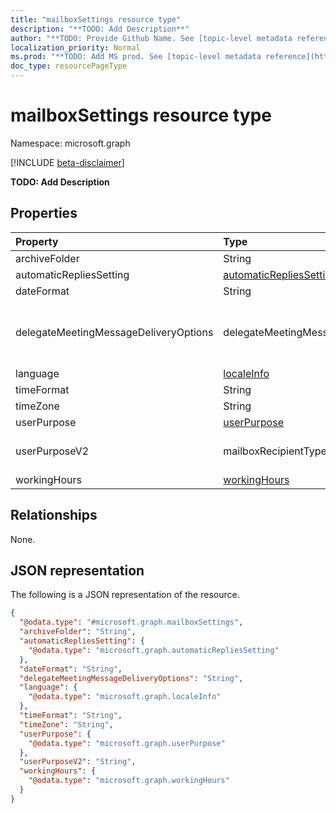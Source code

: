```yaml
---
title: "mailboxSettings resource type"
description: "**TODO: Add Description**"
author: "**TODO: Provide Github Name. See [topic-level metadata reference](https://msgo.azurewebsites.net/add/document/guidelines/metadata.html#topic-level-metadata)**"
localization_priority: Normal
ms.prod: "**TODO: Add MS prod. See [topic-level metadata reference](https://msgo.azurewebsites.net/add/document/guidelines/metadata.html#topic-level-metadata)**"
doc_type: resourcePageType
---
```


# mailboxSettings resource type

Namespace: microsoft.graph

[!INCLUDE [beta-disclaimer](../../includes/beta-disclaimer.md)]

**TODO: Add Description**

## Properties
|Property|Type|Description|
|:---|:---|:---|
|archiveFolder|String|**TODO: Add Description**|
|automaticRepliesSetting|[automaticRepliesSetting](../resources/automaticrepliessetting.md)|**TODO: Add Description**|
|dateFormat|String|**TODO: Add Description**|
|delegateMeetingMessageDeliveryOptions|delegateMeetingMessageDeliveryOptions|**TODO: Add Description**. Possible values are: `sendToDelegateAndInformationToPrincipal`, `sendToDelegateAndPrincipal`, `sendToDelegateOnly`.|
|language|[localeInfo](../resources/localeinfo.md)|**TODO: Add Description**|
|timeFormat|String|**TODO: Add Description**|
|timeZone|String|**TODO: Add Description**|
|userPurpose|[userPurpose](../resources/userpurpose.md)|**TODO: Add Description**|
|userPurposeV2|mailboxRecipientType|**TODO: Add Description**. Possible values are: `unknown`, `user`, `linked`, `shared`, `room`, `equipment`, `others`.|
|workingHours|[workingHours](../resources/workinghours.md)|**TODO: Add Description**|

## Relationships
None.

## JSON representation
The following is a JSON representation of the resource.
<!-- {
  "blockType": "resource",
  "@odata.type": "microsoft.graph.mailboxSettings"
}
-->
``` json
{
  "@odata.type": "#microsoft.graph.mailboxSettings",
  "archiveFolder": "String",
  "automaticRepliesSetting": {
    "@odata.type": "microsoft.graph.automaticRepliesSetting"
  },
  "dateFormat": "String",
  "delegateMeetingMessageDeliveryOptions": "String",
  "language": {
    "@odata.type": "microsoft.graph.localeInfo"
  },
  "timeFormat": "String",
  "timeZone": "String",
  "userPurpose": {
    "@odata.type": "microsoft.graph.userPurpose"
  },
  "userPurposeV2": "String",
  "workingHours": {
    "@odata.type": "microsoft.graph.workingHours"
  }
}
```

